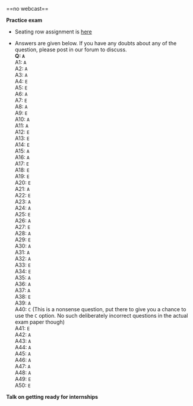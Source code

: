 ==no webcast==

**Practice exam**

* Seating row assignment is [here](https://docs.google.com/spreadsheets/d/e/2PACX-1vTSnp6t_MzmNDS2Jg5GPWkHoJmX0ISL_XBz86Z2n_CxvEkwHw4yZCWxaDZbRFb6PBotFQRPZXfreJwI/pubhtml?gid=0&single=true)

* Answers are given below. If you have any doubts about any of the question, please post in our forum to discuss.<br>
  **Q: `A`**<br>
  A1: `A`<br>
  A2: `A`<br>
  A3: `A`<br>
  A4: `E`<br>
  A5: `E`<br>
  A6: `A`<br>
  A7: `E`<br>
  A8: `A`<br>
  A9: `E`<br>
  A10: `A`<br>
  A11: `A`<br>
  A12: `E`<br>
  A13: `E`<br>
  A14: `E`<br>
  A15: `A`<br>
  A16: `A`<br>
  A17: `E`<br>
  A18: `E`<br>
  A19: `E`<br>
  A20: `E`<br>
  A21: `A`<br>
  A22: `E`<br>
  A23: `A`<br>
  A24: `A`<br>
  A25: `E`<br>
  A26: `A`<br>
  A27: `E`<br>
  A28: `A`<br>
  A29: `E`<br>
  A30: `A`<br>
  A31: `A`<br>
  A32: `A`<br>
  A33: `E`<br>
  A34: `E`<br>
  A35: `A`<br>
  A36: `A`<br>
  A37: `A`<br>
  A38: `E`<br>
  A39: `A`<br>
  A40: `C` (This is a nonsense question, put there to give you a chance to use the `C` option. No such deliberately incorrect questions in the actual exam paper though)<br>
  A41: `E`<br>
  A42: `A`<br>
  A43: `A`<br>
  A44: `A`<br>
  A45: `A`<br>
  A46: `A`<br>
  A47: `A`<br>
  A48: `A`<br>
  A49: `E`<br>
  A50: `E`<br>


**Talk on getting ready for internships**

